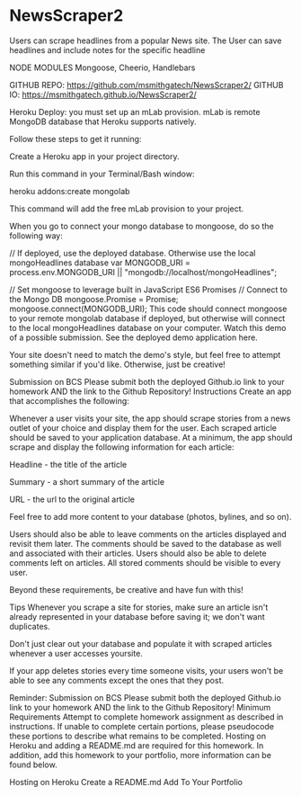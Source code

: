 # NewsScraper2
Users can scrape headlines from a popular News site.
The User can save headlines and include notes for the specific headline


NODE MODULES
Mongoose, Cheerio, Handlebars


GITHUB REPO:  https://github.com/msmithgatech/NewsScraper2/
GITHUB IO:    https://msmithgatech.github.io/NewsScraper2/


Heroku Deploy:
you must set up an mLab provision.
mLab is remote MongoDB database that Heroku supports natively.

Follow these steps to get it running:

Create a Heroku app in your project directory.

Run this command in your Terminal/Bash window:

heroku addons:create mongolab

This command will add the free mLab provision to your project.

When you go to connect your mongo database to mongoose, do so the following way:

// If deployed, use the deployed database. Otherwise use the local mongoHeadlines database
var MONGODB_URI = process.env.MONGODB_URI || "mongodb://localhost/mongoHeadlines";

// Set mongoose to leverage built in JavaScript ES6 Promises
// Connect to the Mongo DB
mongoose.Promise = Promise;
mongoose.connect(MONGODB_URI);
This code should connect mongoose to your remote mongolab database if deployed, but otherwise will connect to the local mongoHeadlines database on your computer.
Watch this demo of a possible submission. See the deployed demo application here.

Your site doesn't need to match the demo's style, but feel free to attempt something similar if you'd like. Otherwise, just be creative!

Submission on BCS
Please submit both the deployed Github.io link to your homework AND the link to the Github Repository!
Instructions
Create an app that accomplishes the following:

Whenever a user visits your site, the app should scrape stories from a news outlet of your choice
and display them for the user. Each scraped article should be saved to your application database.
At a minimum, the app should scrape and display the following information for each article:

Headline - the title of the article

Summary - a short summary of the article

URL - the url to the original article

Feel free to add more content to your database (photos, bylines, and so on).

Users should also be able to leave comments on the articles displayed and revisit them later.
The comments should be saved to the database as well and associated with their articles.
Users should also be able to delete comments left on articles. All stored comments should
be visible to every user.

Beyond these requirements, be creative and have fun with this!

Tips
Whenever you scrape a site for stories, make sure an article isn't already represented in your database
before saving it; we don't want duplicates.

Don't just clear out your database and populate it with scraped articles
whenever a user accesses yoursite.

If your app deletes stories every time someone visits, your users won't be able to see
any comments except the ones that they post.

Reminder: Submission on BCS
Please submit both the deployed Github.io link to your homework AND the link to the Github Repository!
Minimum Requirements
Attempt to complete homework assignment as described in instructions. If unable to complete certain portions, please pseudocode these portions to describe what remains to be completed. Hosting on Heroku and adding a README.md are required for this homework. In addition, add this homework to your portfolio, more information can be found below.

Hosting on Heroku
Create a README.md
Add To Your Portfolio